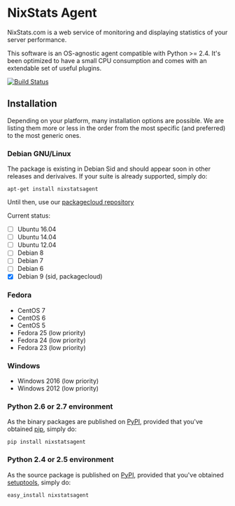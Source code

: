 NixStats Agent
==============

NixStats.com is a web service of monitoring and displaying statistics of
your server performance.

This software is an OS-agnostic agent compatible with Python \>= 2.4.
It's been optimized to have a small CPU consumption and comes with an
extendable set of useful plugins.

[![Build Status](https://travis-ci.org/NIXStats/nixstatsagent.svg?branch=master)](https://travis-ci.org/NIXStats/nixstatsagent)

Installation
------------

Depending on your platform, many installation options are possible. We
are listing them more or less in the order from the most specific (and
preferred) to the most generic ones.

### Debian GNU/Linux

The package is existing in Debian Sid and should appear soon in other releases
and derivaives. If your suite is already supported, simply do:

```shell
apt-get install nixstatsagent
```

Until then, use our [packagecloud repository](https://packagecloud.io/btbroot/nixstats/install#bash)

Current status:

- [ ] Ubuntu 16.04
- [ ] Ubuntu 14.04
- [ ] Ubuntu 12.04
- [ ] Debian 8
- [ ] Debian 7
- [ ] Debian 6
- [x] Debian 9 (sid, packagecloud)

### Fedora

-   CentOS 7
-   CentOS 6
-   CentOS 5
-   Fedora 25 (low priority)
-   Fedora 24 (low priority)
-   Fedora 23 (low priority)

### Windows

-   Windows 2016 (low priority)
-   Windows 2012 (low priority)

### Python 2.6 or 2.7 environment

As the binary packages are published on [PyPI](https://pypi.python.org/pypi),
provided that you've obtained [pip](https://pip.pypa.io/en/latest/installing/),
simply do:

```shell
pip install nixstatsagent
```

### Python 2.4 or 2.5 environment

As the source package is published on [PyPI](https://pypi.python.org/pypi),
provided that you've obtained [setuptools](https://pypi.python.org/pypi/setuptools#installation-instructions),
simply do:

```shell
easy_install nixstatsagent
```


